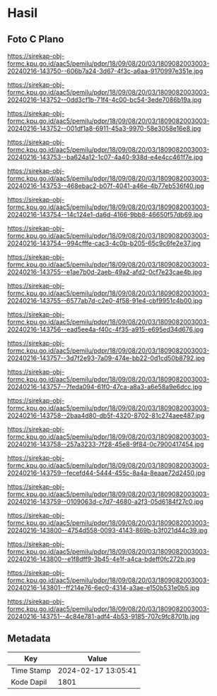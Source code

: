 # Hasil

## Foto C Plano

https://sirekap-obj-formc.kpu.go.id/aac5/pemilu/pdpr/18/09/08/20/03/1809082003003-20240216-143750--606b7a24-3d67-4f3c-a6aa-9170997e351e.jpg

https://sirekap-obj-formc.kpu.go.id/aac5/pemilu/pdpr/18/09/08/20/03/1809082003003-20240216-143752--0dd3cf1b-71f4-4c00-bc54-3ede7086b19a.jpg

https://sirekap-obj-formc.kpu.go.id/aac5/pemilu/pdpr/18/09/08/20/03/1809082003003-20240216-143752--001df1a8-6911-45a3-9970-58e3058e16e8.jpg

https://sirekap-obj-formc.kpu.go.id/aac5/pemilu/pdpr/18/09/08/20/03/1809082003003-20240216-143753--ba624a12-1c07-4a40-938d-e4e4cc461f7e.jpg

https://sirekap-obj-formc.kpu.go.id/aac5/pemilu/pdpr/18/09/08/20/03/1809082003003-20240216-143753--468ebac2-b07f-4041-a46e-4b77eb536f40.jpg

https://sirekap-obj-formc.kpu.go.id/aac5/pemilu/pdpr/18/09/08/20/03/1809082003003-20240216-143754--14c124e1-da6d-4166-9bb8-46650f57db69.jpg

https://sirekap-obj-formc.kpu.go.id/aac5/pemilu/pdpr/18/09/08/20/03/1809082003003-20240216-143754--994cfffe-cac3-4c0b-b205-65c9c6fe2e37.jpg

https://sirekap-obj-formc.kpu.go.id/aac5/pemilu/pdpr/18/09/08/20/03/1809082003003-20240216-143755--e1ae7b0d-2aeb-49a2-afd2-0cf7e23cae4b.jpg

https://sirekap-obj-formc.kpu.go.id/aac5/pemilu/pdpr/18/09/08/20/03/1809082003003-20240216-143755--6577ab7d-c2e0-4f58-91e4-cbf9951c4b00.jpg

https://sirekap-obj-formc.kpu.go.id/aac5/pemilu/pdpr/18/09/08/20/03/1809082003003-20240216-143756--ead5ee4a-f40c-4f35-a915-e695ed34d676.jpg

https://sirekap-obj-formc.kpu.go.id/aac5/pemilu/pdpr/18/09/08/20/03/1809082003003-20240216-143757--3d7f2e93-7a09-474e-bb22-0d1cd50b8792.jpg

https://sirekap-obj-formc.kpu.go.id/aac5/pemilu/pdpr/18/09/08/20/03/1809082003003-20240216-143757--7feda094-61f0-47ca-a8a3-a6e58a9e6dcc.jpg

https://sirekap-obj-formc.kpu.go.id/aac5/pemilu/pdpr/18/09/08/20/03/1809082003003-20240216-143758--2baa4d80-db5f-4320-8702-81c274aee487.jpg

https://sirekap-obj-formc.kpu.go.id/aac5/pemilu/pdpr/18/09/08/20/03/1809082003003-20240216-143758--257a3233-7f28-45e8-9f84-0c7900417454.jpg

https://sirekap-obj-formc.kpu.go.id/aac5/pemilu/pdpr/18/09/08/20/03/1809082003003-20240216-143759--fecefd44-5444-455c-8a4a-8eaae72d2450.jpg

https://sirekap-obj-formc.kpu.go.id/aac5/pemilu/pdpr/18/09/08/20/03/1809082003003-20240216-143759--0109063d-c7d7-4680-a2f3-05d6184f27c0.jpg

https://sirekap-obj-formc.kpu.go.id/aac5/pemilu/pdpr/18/09/08/20/03/1809082003003-20240216-143800--4754d558-0093-4143-869b-b3f021d44c39.jpg

https://sirekap-obj-formc.kpu.go.id/aac5/pemilu/pdpr/18/09/08/20/03/1809082003003-20240216-143800--e1f8dff9-3b45-4e1f-a4ca-bdeff0fc272b.jpg

https://sirekap-obj-formc.kpu.go.id/aac5/pemilu/pdpr/18/09/08/20/03/1809082003003-20240216-143801--ff214e76-6ec0-4314-a3ae-e150b531e0b5.jpg

https://sirekap-obj-formc.kpu.go.id/aac5/pemilu/pdpr/18/09/08/20/03/1809082003003-20240216-143751--4c84e781-adf4-4b53-9185-707c9fc8701b.jpg


## Metadata

| Key        | Value               |
| ---------- | ------------------- |
| Time Stamp | 2024-02-17 13:05:41 |
| Kode Dapil | 1801                |



